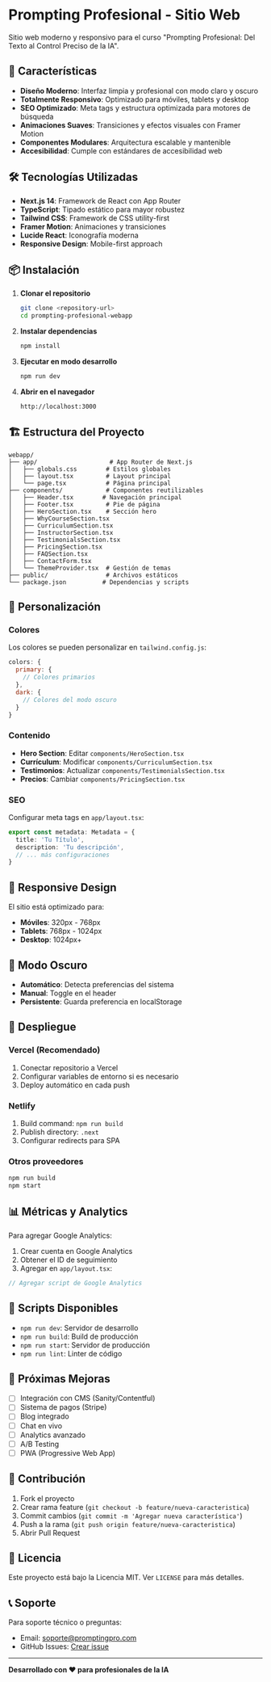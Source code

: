 # Prompting Profesional - Sitio Web

Sitio web moderno y responsivo para el curso "Prompting Profesional: Del Texto al Control Preciso de la IA".

## 🚀 Características

- **Diseño Moderno**: Interfaz limpia y profesional con modo claro y oscuro
- **Totalmente Responsivo**: Optimizado para móviles, tablets y desktop
- **SEO Optimizado**: Meta tags y estructura optimizada para motores de búsqueda
- **Animaciones Suaves**: Transiciones y efectos visuales con Framer Motion
- **Componentes Modulares**: Arquitectura escalable y mantenible
- **Accesibilidad**: Cumple con estándares de accesibilidad web

## 🛠️ Tecnologías Utilizadas

- **Next.js 14**: Framework de React con App Router
- **TypeScript**: Tipado estático para mayor robustez
- **Tailwind CSS**: Framework de CSS utility-first
- **Framer Motion**: Animaciones y transiciones
- **Lucide React**: Iconografía moderna
- **Responsive Design**: Mobile-first approach

## 📦 Instalación

1. **Clonar el repositorio**
   ```bash
   git clone <repository-url>
   cd prompting-profesional-webapp
   ```

2. **Instalar dependencias**
   ```bash
   npm install
   ```

3. **Ejecutar en modo desarrollo**
   ```bash
   npm run dev
   ```

4. **Abrir en el navegador**
   ```
   http://localhost:3000
   ```

## 🏗️ Estructura del Proyecto

```
webapp/
├── app/                    # App Router de Next.js
│   ├── globals.css        # Estilos globales
│   ├── layout.tsx         # Layout principal
│   └── page.tsx           # Página principal
├── components/            # Componentes reutilizables
│   ├── Header.tsx        # Navegación principal
│   ├── Footer.tsx         # Pie de página
│   ├── HeroSection.tsx    # Sección hero
│   ├── WhyCourseSection.tsx
│   ├── CurriculumSection.tsx
│   ├── InstructorSection.tsx
│   ├── TestimonialsSection.tsx
│   ├── PricingSection.tsx
│   ├── FAQSection.tsx
│   ├── ContactForm.tsx
│   └── ThemeProvider.tsx  # Gestión de temas
├── public/                # Archivos estáticos
└── package.json          # Dependencias y scripts
```

## 🎨 Personalización

### Colores
Los colores se pueden personalizar en `tailwind.config.js`:

```javascript
colors: {
  primary: {
    // Colores primarios
  },
  dark: {
    // Colores del modo oscuro
  }
}
```

### Contenido
- **Hero Section**: Editar `components/HeroSection.tsx`
- **Currículum**: Modificar `components/CurriculumSection.tsx`
- **Testimonios**: Actualizar `components/TestimonialsSection.tsx`
- **Precios**: Cambiar `components/PricingSection.tsx`

### SEO
Configurar meta tags en `app/layout.tsx`:

```typescript
export const metadata: Metadata = {
  title: 'Tu Título',
  description: 'Tu descripción',
  // ... más configuraciones
}
```

## 📱 Responsive Design

El sitio está optimizado para:
- **Móviles**: 320px - 768px
- **Tablets**: 768px - 1024px
- **Desktop**: 1024px+

## 🌙 Modo Oscuro

- **Automático**: Detecta preferencias del sistema
- **Manual**: Toggle en el header
- **Persistente**: Guarda preferencia en localStorage

## 🚀 Despliegue

### Vercel (Recomendado)
1. Conectar repositorio a Vercel
2. Configurar variables de entorno si es necesario
3. Deploy automático en cada push

### Netlify
1. Build command: `npm run build`
2. Publish directory: `.next`
3. Configurar redirects para SPA

### Otros proveedores
```bash
npm run build
npm start
```

## 📊 Métricas y Analytics

Para agregar Google Analytics:

1. Crear cuenta en Google Analytics
2. Obtener el ID de seguimiento
3. Agregar en `app/layout.tsx`:

```typescript
// Agregar script de Google Analytics
```

## 🔧 Scripts Disponibles

- `npm run dev`: Servidor de desarrollo
- `npm run build`: Build de producción
- `npm run start`: Servidor de producción
- `npm run lint`: Linter de código

## 📝 Próximas Mejoras

- [ ] Integración con CMS (Sanity/Contentful)
- [ ] Sistema de pagos (Stripe)
- [ ] Blog integrado
- [ ] Chat en vivo
- [ ] Analytics avanzado
- [ ] A/B Testing
- [ ] PWA (Progressive Web App)

## 🤝 Contribución

1. Fork el proyecto
2. Crear rama feature (`git checkout -b feature/nueva-caracteristica`)
3. Commit cambios (`git commit -m 'Agregar nueva característica'`)
4. Push a la rama (`git push origin feature/nueva-caracteristica`)
5. Abrir Pull Request

## 📄 Licencia

Este proyecto está bajo la Licencia MIT. Ver `LICENSE` para más detalles.

## 📞 Soporte

Para soporte técnico o preguntas:
- Email: soporte@promptingpro.com
- GitHub Issues: [Crear issue](https://github.com/tu-repo/issues)

---

**Desarrollado con ❤️ para profesionales de la IA**
